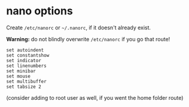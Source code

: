 # nano options

Create `/etc/nanorc` or `~/.nanorc`, if it doesn't already exist.

**Warning:** do not blindly overwrite `/etc/nanorc` if you go that route!

```
set autoindent
set constantshow
set indicator
set linenumbers
set minibar
set mouse
set multibuffer
set tabsize 2
```
(consider adding to root user as well, if you went the home folder route)
